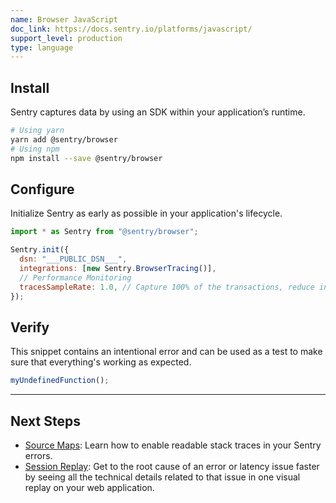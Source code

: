 ```yaml
---
name: Browser JavaScript
doc_link: https://docs.sentry.io/platforms/javascript/
support_level: production
type: language
---
```


## Install

Sentry captures data by using an SDK within your application’s runtime.

```bash
# Using yarn
yarn add @sentry/browser
# Using npm
npm install --save @sentry/browser
```

## Configure

Initialize Sentry as early as possible in your application's lifecycle.

```javascript
import * as Sentry from "@sentry/browser";

Sentry.init({
  dsn: "___PUBLIC_DSN___",
  integrations: [new Sentry.BrowserTracing()],
  // Performance Monitoring
  tracesSampleRate: 1.0, // Capture 100% of the transactions, reduce in production!
});
```

## Verify

This snippet contains an intentional error and can be used as a test to make sure that everything's working as expected.

```javascript
myUndefinedFunction();
```

---

## Next Steps

- [Source Maps](https://docs.sentry.io/platforms/javascript/sourcemaps/): Learn how to enable readable stack traces in your Sentry errors.
- [Session Replay](https://docs.sentry.io/platforms/javascript/session-replay/): Get to the root cause of an error or latency issue faster by seeing all the technical details related to that issue in one visual replay on your web application.
